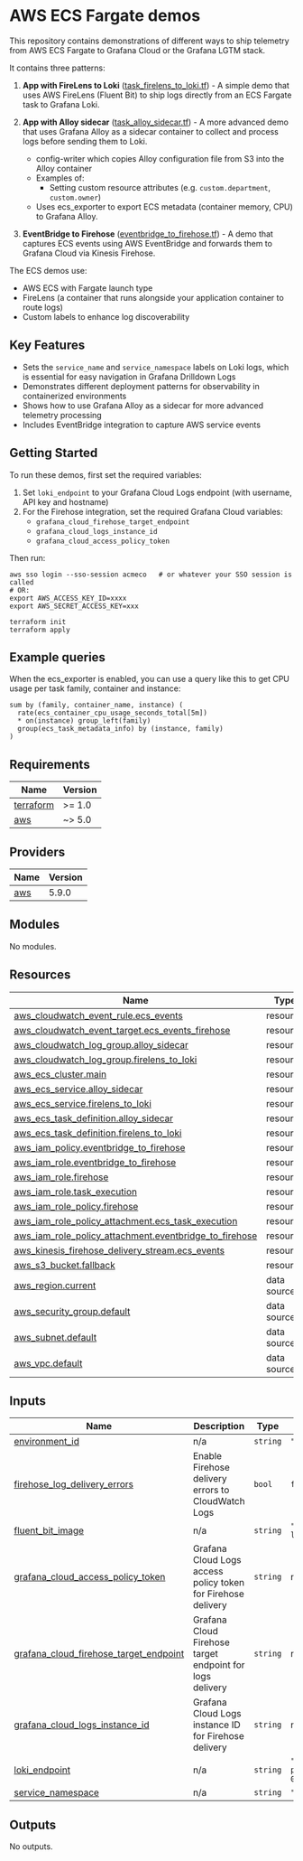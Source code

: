 # AWS ECS Fargate demos

This repository contains demonstrations of different ways to ship telemetry from AWS ECS Fargate to Grafana Cloud or the Grafana LGTM stack.

It contains three patterns:

1. **App with FireLens to Loki** ([task_firelens_to_loki.tf](task_firelens_to_loki.tf)) - A simple demo that uses AWS FireLens (Fluent Bit) to ship logs directly from an ECS Fargate task to Grafana Loki.

2. **App with Alloy sidecar** ([task_alloy_sidecar.tf](task_alloy_sidecar.tf)) - A more advanced demo that uses Grafana Alloy as a sidecar container to collect and process logs before sending them to Loki.
   
   - config-writer which copies Alloy configuration file from S3 into the Alloy container
   - Examples of:
     - Setting custom resource attributes (e.g. `custom.department`, `custom.owner`)
   - Uses ecs_exporter to export ECS metadata (container memory, CPU) to Grafana Alloy.

3. **EventBridge to Firehose** ([eventbridge_to_firehose.tf](eventbridge_to_firehose.tf)) - A demo that captures ECS events using AWS EventBridge and forwards them to Grafana Cloud via Kinesis Firehose.

The ECS demos use:
- AWS ECS with Fargate launch type
- FireLens (a container that runs alongside your application container to route logs)
- Custom labels to enhance log discoverability

## Key Features

- Sets the `service_name` and `service_namespace` labels on Loki logs, which is essential for easy navigation in Grafana Drilldown Logs
- Demonstrates different deployment patterns for observability in containerized environments
- Shows how to use Grafana Alloy as a sidecar for more advanced telemetry processing
- Includes EventBridge integration to capture AWS service events

## Getting Started

To run these demos, first set the required variables:

1. Set `loki_endpoint` to your Grafana Cloud Logs endpoint (with username, API key and hostname)
2. For the Firehose integration, set the required Grafana Cloud variables:
   - `grafana_cloud_firehose_target_endpoint`
   - `grafana_cloud_logs_instance_id`
   - `grafana_cloud_access_policy_token`

Then run:

```
aws sso login --sso-session acmeco   # or whatever your SSO session is called 
# OR:
export AWS_ACCESS_KEY_ID=xxxx
export AWS_SECRET_ACCESS_KEY=xxx

terraform init
terraform apply
```

## Example queries

When the ecs_exporter is enabled, you can use a query like this to get CPU usage per task family, container and instance:

```promql
sum by (family, container_name, instance) (
  rate(ecs_container_cpu_usage_seconds_total[5m])
  * on(instance) group_left(family)
  group(ecs_task_metadata_info) by (instance, family)
)
```

<!-- BEGIN_TF_DOCS -->
## Requirements

| Name | Version |
|------|---------|
| <a name="requirement_terraform"></a> [terraform](#requirement\_terraform) | >= 1.0 |
| <a name="requirement_aws"></a> [aws](#requirement\_aws) | ~> 5.0 |

## Providers

| Name | Version |
|------|---------|
| <a name="provider_aws"></a> [aws](#provider\_aws) | 5.9.0 |

## Modules

No modules.

## Resources

| Name | Type |
|------|------|
| [aws_cloudwatch_event_rule.ecs_events](https://registry.terraform.io/providers/hashicorp/aws/latest/docs/resources/cloudwatch_event_rule) | resource |
| [aws_cloudwatch_event_target.ecs_events_firehose](https://registry.terraform.io/providers/hashicorp/aws/latest/docs/resources/cloudwatch_event_target) | resource |
| [aws_cloudwatch_log_group.alloy_sidecar](https://registry.terraform.io/providers/hashicorp/aws/latest/docs/resources/cloudwatch_log_group) | resource |
| [aws_cloudwatch_log_group.firelens_to_loki](https://registry.terraform.io/providers/hashicorp/aws/latest/docs/resources/cloudwatch_log_group) | resource |
| [aws_ecs_cluster.main](https://registry.terraform.io/providers/hashicorp/aws/latest/docs/resources/ecs_cluster) | resource |
| [aws_ecs_service.alloy_sidecar](https://registry.terraform.io/providers/hashicorp/aws/latest/docs/resources/ecs_service) | resource |
| [aws_ecs_service.firelens_to_loki](https://registry.terraform.io/providers/hashicorp/aws/latest/docs/resources/ecs_service) | resource |
| [aws_ecs_task_definition.alloy_sidecar](https://registry.terraform.io/providers/hashicorp/aws/latest/docs/resources/ecs_task_definition) | resource |
| [aws_ecs_task_definition.firelens_to_loki](https://registry.terraform.io/providers/hashicorp/aws/latest/docs/resources/ecs_task_definition) | resource |
| [aws_iam_policy.eventbridge_to_firehose](https://registry.terraform.io/providers/hashicorp/aws/latest/docs/resources/iam_policy) | resource |
| [aws_iam_role.eventbridge_to_firehose](https://registry.terraform.io/providers/hashicorp/aws/latest/docs/resources/iam_role) | resource |
| [aws_iam_role.firehose](https://registry.terraform.io/providers/hashicorp/aws/latest/docs/resources/iam_role) | resource |
| [aws_iam_role.task_execution](https://registry.terraform.io/providers/hashicorp/aws/latest/docs/resources/iam_role) | resource |
| [aws_iam_role_policy.firehose](https://registry.terraform.io/providers/hashicorp/aws/latest/docs/resources/iam_role_policy) | resource |
| [aws_iam_role_policy_attachment.ecs_task_execution](https://registry.terraform.io/providers/hashicorp/aws/latest/docs/resources/iam_role_policy_attachment) | resource |
| [aws_iam_role_policy_attachment.eventbridge_to_firehose](https://registry.terraform.io/providers/hashicorp/aws/latest/docs/resources/iam_role_policy_attachment) | resource |
| [aws_kinesis_firehose_delivery_stream.ecs_events](https://registry.terraform.io/providers/hashicorp/aws/latest/docs/resources/kinesis_firehose_delivery_stream) | resource |
| [aws_s3_bucket.fallback](https://registry.terraform.io/providers/hashicorp/aws/latest/docs/resources/s3_bucket) | resource |
| [aws_region.current](https://registry.terraform.io/providers/hashicorp/aws/latest/docs/data-sources/region) | data source |
| [aws_security_group.default](https://registry.terraform.io/providers/hashicorp/aws/latest/docs/data-sources/security_group) | data source |
| [aws_subnet.default](https://registry.terraform.io/providers/hashicorp/aws/latest/docs/data-sources/subnet) | data source |
| [aws_vpc.default](https://registry.terraform.io/providers/hashicorp/aws/latest/docs/data-sources/vpc) | data source |

## Inputs

| Name | Description | Type | Default | Required |
|------|-------------|------|---------|:--------:|
| <a name="input_environment_id"></a> [environment\_id](#input\_environment\_id) | n/a | `string` | `"demo"` | no |
| <a name="input_firehose_log_delivery_errors"></a> [firehose\_log\_delivery\_errors](#input\_firehose\_log\_delivery\_errors) | Enable Firehose delivery errors to CloudWatch Logs | `bool` | `false` | no |
| <a name="input_fluent_bit_image"></a> [fluent\_bit\_image](#input\_fluent\_bit\_image) | n/a | `string` | `"grafana/fluent-bit-plugin-loki:3.5"` | no |
| <a name="input_grafana_cloud_access_policy_token"></a> [grafana\_cloud\_access\_policy\_token](#input\_grafana\_cloud\_access\_policy\_token) | Grafana Cloud Logs access policy token for Firehose delivery | `string` | n/a | yes |
| <a name="input_grafana_cloud_firehose_target_endpoint"></a> [grafana\_cloud\_firehose\_target\_endpoint](#input\_grafana\_cloud\_firehose\_target\_endpoint) | Grafana Cloud Firehose target endpoint for logs delivery | `string` | n/a | yes |
| <a name="input_grafana_cloud_logs_instance_id"></a> [grafana\_cloud\_logs\_instance\_id](#input\_grafana\_cloud\_logs\_instance\_id) | Grafana Cloud Logs instance ID for Firehose delivery | `string` | n/a | yes |
| <a name="input_loki_endpoint"></a> [loki\_endpoint](#input\_loki\_endpoint) | n/a | `string` | `"https://123456:aaaaaaaaaa@logs-prod-008.grafana.net/loki/api/v1/push"` | no |
| <a name="input_service_namespace"></a> [service\_namespace](#input\_service\_namespace) | n/a | `string` | `"ecs-fargate-demos"` | no |

## Outputs

No outputs.
<!-- END_TF_DOCS -->
